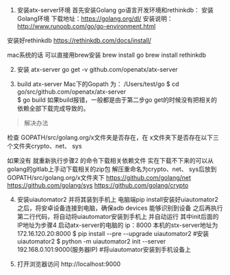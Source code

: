 1. 安装atx-server环境
首先安装Golang go语言开发环境和rethinkdb：
安装Golang环境
下载地址：https://golang.org/dl/
安装说明：http://www.runoob.com/go/go-environment.html

安装好rethinkdb
https://rethinkdb.com/docs/install/

mac系统的话 可以直接用brew安装
brew install go
brew install rethinkdb

2. 安装 atx-server
go get -v github.com/openatx/atx-server

3. build atx-server
Mac下的Gopath 为： /Users/test/go
$ cd go/src/github.com/openatx/atx-server        
$ go build
如果build报错，一般都是由于第二步go get的时候没有把相关的依赖全部下载完成导致的。
> 解决办法

检查 GOPATH/src/golang.org/x文件夹是否存在，在 x文件夹下是否存在以下三个文件夹crypto、net、 sys

如果没有 就重新执行步骤2 的命令下载相关依赖文件
实在下载不下来的可以从golang的gitlab上手动下载相关的zip包 解压重命名为crypto、net、 sys后放到 GOPATH/src/golang.org/x文件夹下
https://github.com/golang/net
https://github.com/golang/sys
https://github.com/golang/crypto

4. 安装uiautomator2 并将其装到手机上
电脑端pip install安装好uiautomator2之后，将安卓设备连接到电脑，确保adb devices 能够识别到设备
之后再执行第二行代码，将自动将uiautomator安装到手机上 并自动运行
其中init后面的IP地址为步骤4 启动atx-server的电脑的 ip：8000 本机的stx-server地址为 172.16.120.20:8000
$ pip install  --pre --upgrade uiautomator2        #安装uiautomator2 
$ python -m uiautomator2 init --server 192.168.0.101:9000(服务器IP)        #将uiautomator安装到手机设备上

5. 打开浏览器访问
http://localhost:9000


